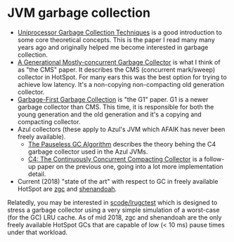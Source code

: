 # JVM garbage collection

* [Uniprocessor Garbage Collection
  Techniques](https://people.cs.umass.edu/~emery/memory/papers/wils94/paper.pdf)
  is a good introduction to some core theoretical concepts. This is
  the paper I read many many years ago and originally helped me become
  interested in garbage collection.
* [A Generational Mostly-concurrent Garbage
  Collector](http://citeseerx.ist.psu.edu/viewdoc/download?doi=10.1.1.5.2665&rep=rep1&type=pdf)
  is what I think of as \"the CMS\" paper. It describes the CMS
  (concurrent mark/sweep) collector in HotSpot. For many ears this was
  the best option for trying to achieve low latency. It\'s a
  non-copying non-compacting old generation collector.
* [Garbage-First Garbage
  Collection](http://citeseerx.ist.psu.edu/viewdoc/download?doi=10.1.1.63.6386&rep=rep1&type=pdf)
  is \"the G1\" paper. G1 is a newer garbage collector than CMS. This
  time, it is responsible for both the young generation and the old
  generation and it\'s a copying and compacting collector.
* Azul collectors (these apply to Azul\'s JVM which AFAIK has never
  been freely available).
  * [The Pauseless GC
    Algorithm](https://www.usenix.org/legacy/events/vee05/full_papers/p46-click.pdf)
    describes the theory behing the C4 garbage collector used in the
    Azul JVMs.
  * [C4: The Continuously Concurrent Compacting
    Collector](https://www.azul.com/files/c4_paper_acm2.pdf) is a
    follow-up paper on the previous one, going into a lot more
    implementation detail.
* Current (2018) \"state of the art\" with respect to GC in freely
  available HotSpot are
  [zgc](https://wiki.openjdk.java.net/display/zgc/Main) and
  [shenandoah](https://wiki.openjdk.java.net/display/shenandoah/Main).

Relatedly, you may be interested in
[scode/lrugctest](https://github.com/scode/lrugctest) which is designed
to stress a garbage collector using a very simple simulation of a
worst-case (for the GC) LRU cache. As of mid 2018, zgc and shenandoah
are the only freely available HotSpot GCs that are capable of low (\< 10
ms) pause times under that workload.
